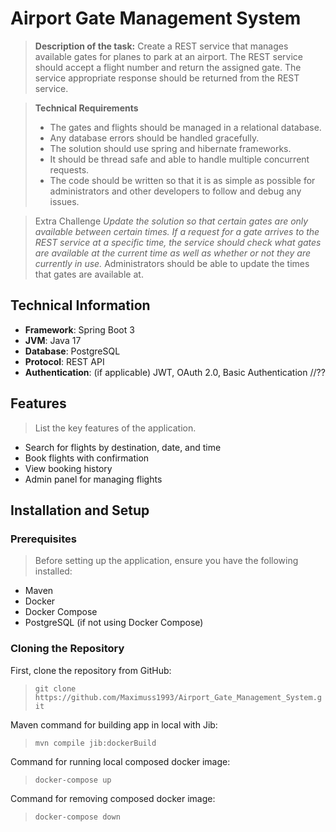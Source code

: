 # **Airport Gate Management System**

> **Description of the task:**
> Create a REST service that manages available gates for planes to park at an airport. 
> The REST service should accept a flight number and return the assigned gate. 
> The service appropriate response should be returned from the REST service.

> **Technical Requirements**
> - The gates and flights should be managed in a relational database.
>- Any database errors should be handled gracefully.
> - The solution should use spring and hibernate frameworks.
> - It should be thread safe and able to handle multiple concurrent requests.
> - The code should be written so that it is as simple as possible for 
> administrators and other developers to follow and debug any issues.

> Extra Challenge
*Update the solution so that certain gates are only available between certain times. If a
request for a gate arrives to the REST service at a specific time, the service should check
what gates are available at the current time as well as whether or not they are currently
in use.*
Administrators should be able to update the times that gates are available at.

## Technical Information
- **Framework**: Spring Boot 3
- **JVM**: Java 17
- **Database**: PostgreSQL
- **Protocol**: REST API
- **Authentication**: (if applicable) JWT, OAuth 2.0, Basic Authentication //??

## Features
> List the key features of the application.
- Search for flights by destination, date, and time
- Book flights with confirmation
- View booking history
- Admin panel for managing flights

## Installation and Setup

### Prerequisites
> Before setting up the application, ensure you have the following installed:
- Maven
- Docker
- Docker Compose
- PostgreSQL (if not using Docker Compose)

### Cloning the Repository

First, clone the repository from GitHub:
> `git clone https://github.com/Maximuss1993/Airport_Gate_Management_System.git`

Maven command for building app in local with Jib:
> `mvn compile jib:dockerBuild`

Command for running local composed docker image:
> `docker-compose up`

Command for removing composed docker image:
> `docker-compose down`

